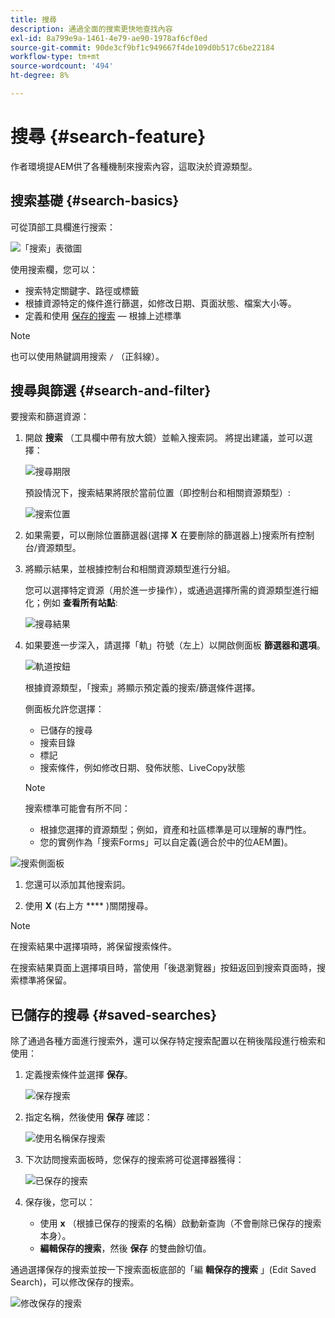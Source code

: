 ```yaml
---
title: 搜尋
description: 通過全面的搜索更快地查找內容
exl-id: 8a799e9a-1461-4e79-ae90-1978af6cf0ed
source-git-commit: 90de3cf9bf1c949667f4de109d0b517c6be22184
workflow-type: tm+mt
source-wordcount: '494'
ht-degree: 8%

---
```


# 搜尋 {#search-feature}

作者環境提AEM供了各種機制來搜索內容，這取決於資源類型。

## 搜索基礎 {#search-basics}

可從頂部工具欄進行搜索：

![「搜索」表徵圖](/help/sites-cloud/authoring/assets/search-icon.png)

使用搜索欄，您可以：

* 搜索特定關鍵字、路徑或標籤
* 根據資源特定的條件進行篩選，如修改日期、頁面狀態、檔案大小等。
* 定義和使用 [保存的搜索](#saved-searches)  — 根據上述標準

>[!NOTE]
>
>也可以使用熱鍵調用搜索 `/` （正斜線）。

## 搜尋與篩選 {#search-and-filter}

要搜索和篩選資源：

1. 開啟 **搜索** （工具欄中帶有放大鏡）並輸入搜索詞。 將提出建議，並可以選擇：

   ![搜尋期限](/help/sites-cloud/authoring/assets/search-term.png)

   預設情況下，搜索結果將限於當前位置（即控制台和相關資源類型）:

   ![搜索位置](/help/sites-cloud/authoring/assets/search-term-location.png)

1. 如果需要，可以刪除位置篩選器(選擇 **X** 在要刪除的篩選器上)搜索所有控制台/資源類型。
1. 將顯示結果，並根據控制台和相關資源類型進行分組。

   您可以選擇特定資源（用於進一步操作），或通過選擇所需的資源類型進行細化；例如 **查看所有站點**:

   ![搜尋結果](/help/sites-cloud/authoring/assets/search-results.png)

1. 如果要進一步深入，請選擇「軌」符號（左上）以開啟側面板 **篩選器和選項**。

   ![軌道按鈕](/help/sites-cloud/authoring/assets/rail-button.png)

   根據資源類型，「搜索」將顯示預定義的搜索/篩選條件選擇。

   側面板允許您選擇：

   * 已儲存的搜尋
   * 搜索目錄
   * 標記
   * 搜索條件，例如修改日期、發佈狀態、LiveCopy狀態

   >[!NOTE]
   >
   >搜索標準可能會有所不同：
   >
   >* 根據您選擇的資源類型；例如，資產和社區標準是可以理解的專門性。
   >* 您的實例作為「搜索Forms」可以自定義(適合於中的位AEM置)。


<!--
  >* Your instance as the [Search Forms](/help/sites-administering/search-forms.md) can be customized (appropriate to the location within AEM).
  -->

![搜索側面板](/help/sites-cloud/authoring/assets/search-side-panel.png)

1. 您還可以添加其他搜索詞。

1. 使用 **X** (右上方 **** )關閉搜尋。

>[!NOTE]
>
>在搜索結果中選擇項時，將保留搜索條件。
>
>在搜索結果頁面上選擇項目時，當使用「後退瀏覽器」按鈕返回到搜索頁面時，搜索標準將保留。

## 已儲存的搜尋 {#saved-searches}

除了通過各種方面進行搜索外，還可以保存特定搜索配置以在稍後階段進行檢索和使用：

1. 定義搜索條件並選擇 **保存**。

   ![保存搜索](/help/sites-cloud/authoring/assets/search-side-panel.png)

1. 指定名稱，然後使用 **保存** 確認：

   ![使用名稱保存搜索](/help/sites-cloud/authoring/assets/search-save-name.png)

1. 下次訪問搜索面板時，您保存的搜索將可從選擇器獲得：

   ![已保存的搜索](/help/sites-cloud/authoring/assets/saved-searches.png)

1. 保存後，您可以：

   * 使用 **x** （根據已保存的搜索的名稱）啟動新查詢（不會刪除已保存的搜索本身）。
   * **編輯保存的搜索**，然後 **保存** 的雙曲餘切值。

通過選擇保存的搜索並按一下搜索面板底部的「編 **輯保存的搜索** 」(Edit Saved Search)，可以修改保存的搜索。

![修改保存的搜索](/help/sites-cloud/authoring/assets/saved-searches-modify.png)
